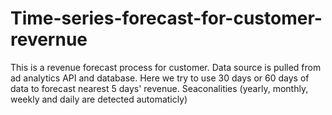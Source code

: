 # Time-series-forecast-for-customer-revernue

This is a revenue forecast process for customer. 
Data source is pulled from ad analytics API and database.
Here we try to use 30 days or 60 days of data to forecast nearest 5 days' revenue. 
Seaconalities (yearly, monthly, weekly and daily are detected automaticly)



